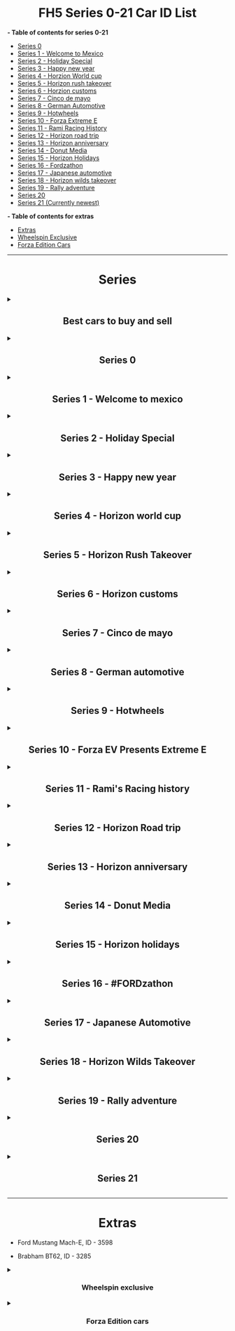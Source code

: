 <h1 align="center"> FH5 Series 0-21 Car ID List</h1>

**- Table of contents for series 0-21**

* [Series 0](#series-0)
* [Series 1 - Welcome to Mexico](#series-1---welcome-to-mexico)
* [Series 2 - Holiday Special](#series-2---holiday-special)
* [Series 3 - Happy new year](#series-3---happy-new-year)
* [Series 4 - Horzion World cup](#series-4---horizon-world-cup)
* [Series 5 - Horizon rush takeover](#series-5---horizon-rush-takeover)
* [Series 6 - Horzion customs](#series-6---horizon-customs)
* [Series 7 - Cinco de mayo](#series-7---cinco-de-mayo)
* [Series 8 - German Automotive](#series-8---german-automotive)
* [Series 9 - Hotwheels](#series-9---hotwheels)
* [Series 10 - Forza Extreme E](#series-10---forza-ev-presents-extreme-e)
* [Series 11 - Rami Racing History](#series-11---ramis-racing-history)
* [Series 12 - Horizon road trip](#series-12---horizon-road-trip)
* [Series 13 - Horizon anniversary](#series-13---horizon-anniversary)
* [Series 14 - Donut Media](#series-14---donut-media)
* [Series 15 - Horizon Holidays](#series-15---horizon-holidays)
* [Series 16 - Fordzathon](#series-16---fordzathon)
* [Series 17 - Japanese automotive](#series-17---japanese-automotive)
* [Series 18 - Horizon wilds takeover](#series-18---horizon-wilds-takeover)
* [Series 19 - Rally adventure](#series-19---rally-adventure)
* [Series 20](#series-20)
* [Series 21 (Currently newest)](#series-21)

**- Table of contents for extras**

* [Extras](#extras)
* [Wheelspin Exclusive](#Wheelspin-exclusive)
* [Forza Edition Cars](#forza-edition-cars)

---

<h1 align="center"> Series</h1>

<details>
<summary><h2 align="center">Best cars to buy and sell</h2></summary>

- Porsche 911 GT3 '21, ID - 3667

- McLaren 765LT, ID - 3482

- Lamborghini Aventador SVJ, ID - 3289

- Ferrari SF90 Stradale, ID - 3595

- Ferrari F8 Tributo, ID - 3367

- Lamborghini Aventador J, ID - 1583

- Audi RS 7 Sportsback, ID - 3584

- Aston Martin One-77, ID - 1181

- Koenigsegg Agera 2011, ID - 1397

- Ferrari 599XX, ID - 1171

- DeLorean DMC-12, ID - 1270

</details>



<details>
<summary><h2 align="center">Series 0</h2></summary>

- Honda NSX-R GT, ID - 569

- Honda Civic Coupe 2016, ID - 3069

</details>



<details>
<summary><h2 align="center">Series 1 - Welcome to mexico</h2></summary>

- DeLorean DMC-12, ID - 1270

- Hoonigan Gymkhana 10 Hoonicorn V2, ID - 3006

- Italdesign Zerouno, ID - 3194

- Raesr Tachyon Speed, ID - 3196

</details>



<details>
<summary><h2 align="center">Series 2 - Holiday Special</h2></summary>

- Lamborghini Aventador SVJ, ID - 3289

- Mercedes AMG E63 S, ID - 3250

- Maserati 8CTF, ID - 2068

- Ferrari 599 GTO, ID - 1319

- Lamborghini Gallardo Spyder LP570-4, ID - 1601

- Peel Trident, ID - 3005

- Peel P50 (Secret Santa), ID - 2987

- Ferrari 575M Mararello, ID - 257

</details>



<details>
<summary><h2 align="center">Series 3 - Happy new year</h2></summary>

- Zenvo ST1, ID - 2474

- Toyota Celica Sport, ID - 295

- Donkervoort GTO, ID - 2105

- Toyota Land Cruser Arctic AT37, ID - 2743

- Toyota 4Runner TRD Pro AT38, ID - 3373

- Jaguar XKR-S GT, ID - 2235

- Vauxhall Lotus Carlton, ID - 291

</details>



<details>
<summary><h2 align="center">Series 4 - Horizon world cup</h2></summary>

- Nio EP9, ID - 3366

- Wuling Sunshine, ID - 3548

- Porsche 911 GT3 RS4, ID - 2297

- MG MG3, ID - 2173

</details>



<details>
<summary><h2 align="center">Series 5 - Horizon Rush Takeover</h2></summary>

- Mini Cooper S FE, ID - 2699

- KTM X-Bow GT4, ID - 3035

- Noble M600, ID - 1253

- Nissan GT-R Nismo 2020, ID - 3622

</details>



<details>
<summary><h2 align="center">Series 6 - Horizon customs</h2></summary>

- Ascari KZ1R, ID - 1451

- McLaren 765LT, ID - 3482

- ATS GT, ID - 3195

- McLaren 650S Spider, ID - 3087 

</details>



<details>
<summary><h2 align="center">Series 7 - Cinco de mayo</h2></summary>

- Ferrari SF90 Stradale, ID - 3595

- Ferrari 250 GT, ID - 1578

- Ferrari California T, ID - 2194

- Ferrari 512 TR, ID - 255

- Ferrari F8 Tributo, ID - 3367

</details>



<details>
<summary><h2 align="center">Series 8 - German automotive</h2></summary>

- Porsche 959, ID - 269

- Porsche 911 GT3 '21, ID - 3667

- Merc-AMG GT S, ID - 2242

- Audi RS 4 Avant '18, ID - 3318

</details>



<details>
<summary><h2 align="center">Series 9 - Hotwheels</h2></summary>

- Lamborghini Aventador J, ID - 1583

- Plymouth Barracuda, ID - 281

- Dodge Coronet Super Bee, ID - 1352

</details>



<details>
<summary><h2 align="center">Series 10 - Forza EV Presents Extreme E</h2></summary>

- 58 Extreme E, ID - 3727

- 42 Extreme E, ID - 3711

- 44 Extreme E, ID - 3712

- 23 Extreme E, ID - 3710

- 5  Extreme E, ID - 3713

- 55 Extreme E, ID - 3714

- 22 Extreme E, ID - 3709

- 6  Extreme E, ID - 3715

- 125 Extreme E, ID - 3708

- Porsche 23 917, ID - 2869

- Porsche Guntherwerks, ID - 3160

- Porsche Emory 356 C, ID - 3150

- Porsche 911 Reimagined by Singer, ID - 3248

</details>



<details>
<summary><h2 align="center">Series 11 - Rami's Racing history</h2></summary>

- BMW M4 Competition Coupe, ID - 3645

- Porsche 550A Spyder, ID - 1281

- HDT Commodore Group A, ID - 2584

- Subary Legacy RS, ID - 1382

- Xpeng P7, ID - 3547 

</details>



<details>
<summary><h2 align="center">Series 12 - Horizon Road trip</h2></summary>

- Audi RS E-Tron GT, ID - 3359

- Bentley Turbo R, ID - 3172

- Audi RS 7 Sportsback, ID - 3584

- Link & Co 21, ID - 3677

- Missan Sentra Nismo, ID - 2874

</details>



<details>
<summary><h2 align="center">Series 13 - Horizon anniversary</h2></summary>

- Ferrari 599XX, ID - 1171

- Koenigsegg Agera 2011, ID - 1397

- Eagle Speedster, ID - 2908

- Aston Martin One-77, ID - 1181

</details>



<details>
<summary><h2 align="center">Series 14 - Donut Media</h2></summary>

- Link & Co 20, ID - 3552

- Morris Traveller, ID - 3142

- Ford Super Deluxe Wagon, ID - 2504

- Morris Series II Traveler, ID - 3116

</details>



<details>
<summary><h2 align="center">Series 15 - Horizon holidays</h2></summary>

- AMC Javelin, ID - 1267

- Plymouth Fury, ID - 2216

- Cadillac XTS Limousine, ID - 2128

- AMC Rebel, ID - 1572

- Lamborghini Sian Roadster (Secret Santa), ID - 3608

</details>



<details>
<summary><h2 align="center">Series 16 - #FORDzathon</h2></summary>

- MG #20 MG6 Xpower, ID - 3537

- MG MG6 Xpower, ID - 3689

- Renault Clio R.S. 2010, ID - 1264

- Renault Megane RS 250 2010, ID - 1204

- Renault Clio R.S. 16 Concept, ID - 3182

</details>



<details>
<summary><h2 align="center">Series 17 - Japanese Automotive</h2></summary>

- Nissan Z 2023, ID - 3620

- Toyota MR2 GT, ID - 398

- Toyota Sport 800, ID - 2469

- Mitsubishi Galant VR-4, ID - 1381

</details>



<details>
<summary><h2 align="center">Series 18 - Horizon Wilds Takeover</h2></summary>

- Nissan Safari Turbo, ID - 2822

- Subaru Brat, ID - 2140

- Sierra 700, ID - 3665

- Audi S1, ID - 1478

- Gymkhana 9 RX, ID - 2648

- Honda Ridgeline, ID - 2745

- Polaris, ID - 3687
</details>



<details>
<summary><h2 align="center">Series 19 - Rally adventure</h2></summary>

- 2022 Alumicraft Trick Truck, ID - 3693

- 2021 Alumacraft Class 1 Buddy, ID - 3549

- 2019 Casey Currie Trophy Jeep, ID - 3603

- 1973 Hoonigan Scumbug, ID - 3553

- 2020 Jimco Hammerhead, ID - 3604

- 2019 Jumco Trophy Truck, ID - 3605

- 2021 Polaris Pro XP Factory Racing, ID - 3686

- 2021 RJ Anderson Pro Truck, ID - 3662

- 2022 Ford F-150 Lighning, ID - 3692

- 2001 Ford Focus RS, ID - 3670

- 2022 Cadillac CT5, ID - 3720

- 2022 Cadillac CT4, ID - 3719

- 2021 Rimac Nevera, ID 3625

- 2021 Lexus LC 500, ID - 3520
</details>



<details>
<summary><h2 align="center">Series 20</h2></summary>

- Lamborghini Huracan STO 2020, - ID 3672

- Porsche Mission R 2022, - ID 3698

- Porsche #70 935, - ID 3214

- Audi RS6 Avant, - ID 3583

</details>



<details> 
<summary><h2 align="center">Series 21</h2></summary>

- Cupra Formentor V25 2021, ID - 3746

- Cupra Tavascan concept 2022, ID - 3747

- Derbeti F-250, ID - 3439

- Ford F-150 XLT 1986, ID - 3597

- Chevy K10 1972, ID - 3590

- GMC Hummer 2022, ID - 3722
</details>

---

<h1 align="center"> Extras</h1>

- Ford Mustang Mach-E, ID - 3598 

- Brabham BT62, ID - 3285


<details>
<summary><h3 align="center">Wheelspin exclusive</h3></summary>

- Alpine 2017 A110, ID - 2973

- Audi 2013 R8 Coupe V10 Plus 5.2 Fsi Quattro, ID - 2010

- Bmw 2015 X6 M, ID - 1350

- Chevrolet 1970 Corvette ZR-1, ID - 315

- Ferrari 1967 #24 Ferrari Spa 330 P4, ID - 2793

- Ferrari 1969 Dino 246 GT, ID - 326

- Ferrari 2013 458 Speciale, ID - 2184

- Ford 1981 Fiesta XR2, ID - 2158

- Ford 2005 GT, ID - 348

- Ford 2017 N0.14 Rahal Letterman Lanigan Racing Fiesta, ID - 2937

- Ford 2019 Ranger Raptor, ID - 3174

- Hot Wheels 1969 Twin Mill, ID - 2750

- Hot Wheels Ford F-5 Dually Custom Hot Rod, ID - 3252

- Hot Wheels Nash Metropolitan Custom, ID - 3407

- Hot Wheels Ford Mustang, ID - 2576

- Hot Wheels Rip Rod, ID - 2751

- Hotwheels 2Jetz, ID - 3405

- Hyundai 2019 Veloster N, ID - 2872

- Jaguar 1993 XJ220, ID - 489

- Jaguar 2015 F-Type R Coupe, ID - 2162

- Koenigsegg 2008 CCGT, ID - 1007

- Lamborghini 2010 Murcielago LP 670-4 SV, ID - 1173

- Mclaren 1993 F1, ID - 1314

- Mercedes-Amg 2018 E 63 S, ID - 3250

- Meyers Manx, ID - 2416

- Mini 2013 X-Raid All4 Racing Countryman, ID - 2148

- Pagani 2016 Huayra BC, ID - 2647

- Porche 2018 Macan LPR Rally Raid, ID - 3187

- Radical 2015 RXC Turbo, ID - 2486

- Saleen 2004 S7, ID - 432

- Subaru 1998 Impreza 22B-STI Version, ID - 363

- Toyota 1985 Sprinter Trueno Gt Apex, ID - 455

</details>


<details> 
<summary><h3 align="center">Forza Edition cars</h3></summary>
  
- BMW X5 M Forza Edition, ID - 3556

- Dodge Charger R/T Forza Edition, ID - 3561

- Chevrolet 1953 Corvette Forza Edition, ID - 3559

- Exomotive 2018 Exocet Off-Road Forza Edition, ID - 3562

- Ford Racing Puma Forza Edition, ID - 3564

- Lamborghini 2011 Sesto Elemento Forza Edition, ID - 2941

- Maserati Gran Turismo S Forza Edition, ID - 3568

- Mercedes-Benz 1998 Amg Clk Gtr Forza Edition, ID - 2948

- Mercedes-Benz 2015 #24 Tankpool24 Racing Truck Forza Edition, ID - 2947

- Meyers 1971 Manx Forza Edition, ID - 3570

- Morris 1953 Minor 1000 Forza Edition, ID - 2964

- Nissan 2003 Fairlady Z Forza Edition, ID - 2951

- Pagani 2016 Huyara BC Forza Edition, ID - 3572

- Pontiac 1987 Firebird Trans Am Gta Forza Edition, ID - 3573

- Porsche 911 GT3 RS Forza Edition, ID - 3574

- Volkswagen Beetle Forza Edition, ID - 3577

</details>
